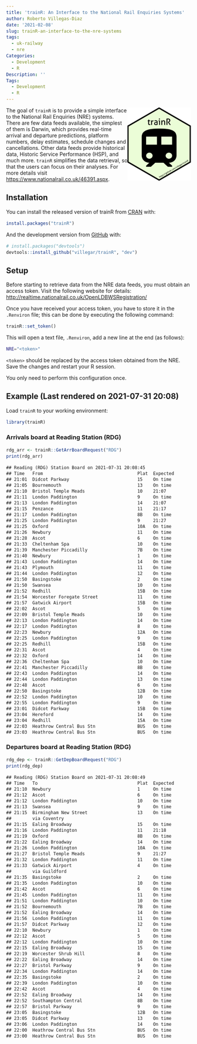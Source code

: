 ```yaml
---
title: 'trainR: An Interface to the National Rail Enquiries Systems'
author: Roberto Villegas-Diaz
date: '2021-02-08'
slug: trainR-an-interface-to-the-nre-systems
tags:
  - uk-railway
  - nre
Categories:
  - Development
  - R
Description: ''
Tags:
  - Development
  - R
---
```


<img src="https://raw.githubusercontent.com/villegar/trainR/main/inst/images/logo.png" alt="logo" align="right" height=200px/>

The goal of `trainR` is to provide a simple interface to the 
National Rail Enquiries (NRE) systems. There are few data feeds 
available, the simplest of them is Darwin, which provides real-time 
arrival and departure predictions, platform numbers, delay estimates, 
schedule changes and cancellations. Other data feeds provide historical 
data, Historic Service Performance (HSP), and much more. `trainR` 
simplifies the data retrieval, so that the users can focus on their 
analyses. For more details visit 
https://www.nationalrail.co.uk/46391.aspx.

## Installation

You can install the released version of trainR from [CRAN](https://CRAN.R-project.org) with:

``` r
install.packages("trainR")
```

And the development version from [GitHub](https://github.com/) with:

``` r
# install.packages("devtools")
devtools::install_github("villegar/trainR", "dev")
```

## Setup
Before starting to retrieve data from the NRE data feeds, you must obtain an access token. 
Visit the following website for details: http://realtime.nationalrail.co.uk/OpenLDBWSRegistration/

Once you have received your access token, you have to store it in the `.Renviron` file; this can be 
done by executing the following command:


```r
trainR::set_token()
```

This will open a text file, `.Renviron`, add a new line at the end (as follows):

```bash
NRE="<token>"
```

`<token>` should be replaced by the access token obtained from the NRE. Save the changes and restart 
your R session.

You only need to perform this configuration once.

## Example (Last rendered on 2021-07-31 20:08)

Load `trainR` to your working environment:

```r
library(trainR)
```

### Arrivals board at Reading Station (RDG)


```r
rdg_arr <- trainR::GetArrBoardRequest("RDG")
print(rdg_arr)
```

```
## Reading (RDG) Station Board on 2021-07-31 20:08:45
## Time   From                                    Plat  Expected
## 21:01  Didcot Parkway                          15    On time
## 21:05  Bournemouth                             13    On time
## 21:10  Bristol Temple Meads                    10    21:07
## 21:11  London Paddington                       9     On time
## 21:13  London Paddington                       14    21:07
## 21:15  Penzance                                11    21:17
## 21:17  London Paddington                       8B    On time
## 21:25  London Paddington                       9     21:27
## 21:25  Oxford                                  10A   On time
## 21:26  Newbury                                 11    On time
## 21:28  Ascot                                   6     On time
## 21:33  Cheltenham Spa                          10    On time
## 21:39  Manchester Piccadilly                   7B    On time
## 21:40  Newbury                                 1     On time
## 21:43  London Paddington                       14    On time
## 21:43  Plymouth                                11    On time
## 21:44  London Paddington                       12    On time
## 21:50  Basingstoke                             2     On time
## 21:50  Swansea                                 10    On time
## 21:52  Redhill                                 15B   On time
## 21:54  Worcester Foregate Street               11    On time
## 21:57  Gatwick Airport                         15B   On time
## 22:02  Ascot                                   5     On time
## 22:09  Bristol Temple Meads                    10    On time
## 22:13  London Paddington                       14    On time
## 22:17  London Paddington                       8     On time
## 22:23  Newbury                                 12A   On time
## 22:25  London Paddington                       9     On time
## 22:25  Redhill                                 15B   On time
## 22:31  Ascot                                   4     On time
## 22:32  Oxford                                  14    On time
## 22:36  Cheltenham Spa                          10    On time
## 22:41  Manchester Piccadilly                   8B    On time
## 22:43  London Paddington                       14    On time
## 22:44  London Paddington                       13    On time
## 22:48  Ascot                                   6     On time
## 22:50  Basingstoke                             12B   On time
## 22:52  London Paddington                       10    On time
## 22:55  London Paddington                       9     On time
## 23:01  Didcot Parkway                          15B   On time
## 23:04  Hereford                                14    On time
## 23:04  Redhill                                 15A   On time
## 22:03  Heathrow Central Bus Stn                BUS   On time
## 23:03  Heathrow Central Bus Stn                BUS   On time
```

### Departures board at Reading Station (RDG)


```r
rdg_dep <- trainR::GetDepBoardRequest("RDG")
print(rdg_dep)
```

```
## Reading (RDG) Station Board on 2021-07-31 20:08:49
## Time   To                                      Plat  Expected
## 21:10  Newbury                                 1     On time
## 21:12  Ascot                                   6     On time
## 21:12  London Paddington                       10    On time
## 21:13  Swansea                                 9     On time
## 21:15  Birmingham New Street                   13    On time
##        via Coventry                            
## 21:15  Ealing Broadway                         15    On time
## 21:16  London Paddington                       11    21:18
## 21:19  Oxford                                  8B    On time
## 21:22  Ealing Broadway                         14    On time
## 21:26  London Paddington                       10A   On time
## 21:27  Bristol Temple Meads                    9     21:27
## 21:32  London Paddington                       11    On time
## 21:33  Gatwick Airport                         4     On time
##        via Guildford                           
## 21:35  Basingstoke                             2     On time
## 21:35  London Paddington                       10    On time
## 21:42  Ascot                                   6     On time
## 21:45  London Paddington                       11    On time
## 21:51  London Paddington                       10    On time
## 21:52  Bournemouth                             7B    On time
## 21:52  Ealing Broadway                         14    On time
## 21:56  London Paddington                       11    On time
## 21:57  Didcot Parkway                          12    On time
## 22:10  Newbury                                 1     On time
## 22:12  Ascot                                   5     On time
## 22:12  London Paddington                       10    On time
## 22:15  Ealing Broadway                         15    On time
## 22:19  Worcester Shrub Hill                    8     On time
## 22:22  Ealing Broadway                         14    On time
## 22:27  Bristol Parkway                         9     On time
## 22:34  London Paddington                       14    On time
## 22:35  Basingstoke                             2     On time
## 22:39  London Paddington                       10    On time
## 22:42  Ascot                                   4     On time
## 22:52  Ealing Broadway                         14    On time
## 22:52  Southampton Central                     8B    On time
## 22:57  Bristol Parkway                         9     On time
## 23:05  Basingstoke                             12B   On time
## 23:05  Didcot Parkway                          13    On time
## 23:06  London Paddington                       14    On time
## 22:00  Heathrow Central Bus Stn                BUS   On time
## 23:00  Heathrow Central Bus Stn                BUS   On time
```
